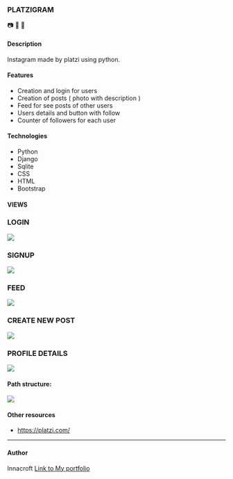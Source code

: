 ### PLATZIGRAM 

📷 🦄️  🐍

#### Description
Instagram made by platzi using python.

#### Features
- Creation and login for users <br>
- Creation of  posts ( photo with description )<br>
- Feed for see posts of other users<br>
- Users details and button with follow<br>
- Counter of followers for each user<br>

#### Technologies
- Python
- Django
- Sqlite
- CSS
- HTML
- Bootstrap

#### VIEWS

### LOGIN
![](https://github.com/innacroft/Django/blob/master/static/img/login.PNG)
### SIGNUP
![](https://github.com/innacroft/Django/blob/master/static/img/signup.PNG)
### FEED
![](https://github.com/innacroft/Django/blob/master/static/img/feed.PNG)
### CREATE NEW POST
![](https://github.com/innacroft/Django/blob/master/static/img/newpost.PNG)
### PROFILE DETAILS
![](https://github.com/innacroft/Django/blob/master/static/img/details.PNG)

#### Path structure: 
![](https://github.com/innacroft/Django/blob/master/static/img/structure.png)
#### Other resources
- https://platzi.com/

------------

#### Author
Innacroft
[Link to My portfolio](https://innacroft.github.io/portfolio/)
